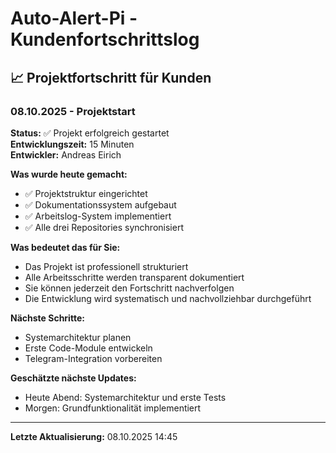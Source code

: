 # Auto-Alert-Pi - Kundenfortschrittslog

## 📈 Projektfortschritt für Kunden

### 08.10.2025 - Projektstart
**Status:** ✅ Projekt erfolgreich gestartet  
**Entwicklungszeit:** 15 Minuten  
**Entwickler:** Andreas Eirich

**Was wurde heute gemacht:**
- ✅ Projektstruktur eingerichtet
- ✅ Dokumentationssystem aufgebaut
- ✅ Arbeitslog-System implementiert
- ✅ Alle drei Repositories synchronisiert

**Was bedeutet das für Sie:**
- Das Projekt ist professionell strukturiert
- Alle Arbeitsschritte werden transparent dokumentiert
- Sie können jederzeit den Fortschritt nachverfolgen
- Die Entwicklung wird systematisch und nachvollziehbar durchgeführt

**Nächste Schritte:**
- Systemarchitektur planen
- Erste Code-Module entwickeln
- Telegram-Integration vorbereiten

**Geschätzte nächste Updates:**
- Heute Abend: Systemarchitektur und erste Tests
- Morgen: Grundfunktionalität implementiert

---
**Letzte Aktualisierung:** 08.10.2025 14:45